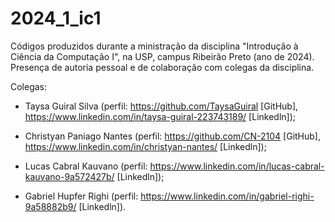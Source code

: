 # 2024_1_ic1

Códigos produzidos durante a ministração da disciplina "Introdução à Ciência da Computação I", na USP, campus Ribeirão Preto (ano de 2024).
Presença de autoria pessoal e de colaboração com colegas da disciplina.

Colegas:

- Taysa Guiral Silva (perfil: https://github.com/TaysaGuiral [GitHub], https://www.linkedin.com/in/taysa-guiral-223743189/ [Linkedln]);

- Christyan Paniago Nantes (perfil: https://github.com/CN-2104 [GitHub], https://www.linkedin.com/in/christyan-nantes/ [Linkedln]);

- Lucas Cabral Kauvano (perfil: https://www.linkedin.com/in/lucas-cabral-kauvano-9a572427b/ [Linkedln]);

- Gabriel Hupfer Righi (perfil: https://www.linkedin.com/in/gabriel-righi-9a58882b9/ [Linkedln]).
